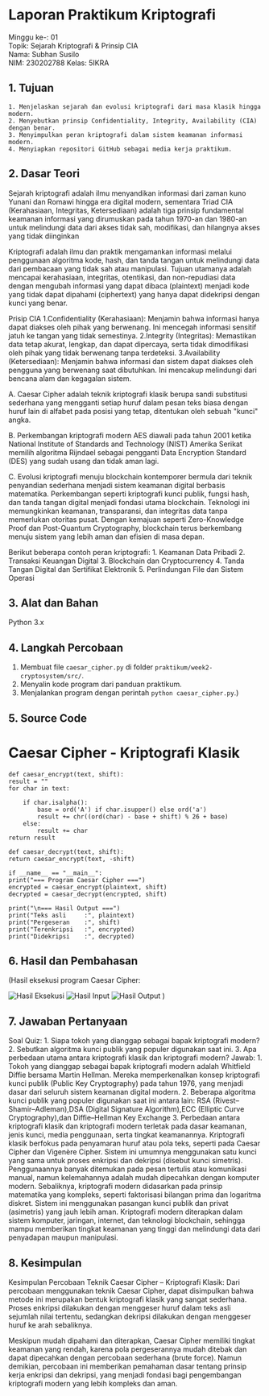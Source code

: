 # Laporan Praktikum Kriptografi
Minggu ke-: 01  
Topik: Sejarah Kriptografi & Prinsip CIA  
Nama: Subhan Susilo  
NIM: 230202788 
Kelas: 5IKRA  

## 1. Tujuan
    1. Menjelaskan sejarah dan evolusi kriptografi dari masa klasik hingga modern.
    2. Menyebutkan prinsip Confidentiality, Integrity, Availability (CIA) dengan benar.
    3. Menyimpulkan peran kriptografi dalam sistem keamanan informasi modern.
    4. Menyiapkan repositori GitHub sebagai media kerja praktikum.

## 2. Dasar Teori
Sejarah kriptografi adalah ilmu menyandikan informasi dari zaman kuno Yunani dan Romawi hingga era digital modern, sementara Triad CIA (Kerahasiaan, Integritas, Ketersediaan) adalah tiga prinsip fundamental keamanan informasi yang dirumuskan pada tahun 1970-an dan 1980-an untuk melindungi data dari akses tidak sah, modifikasi, dan hilangnya akses yang tidak diinginkan

Kriptografi adalah ilmu dan praktik mengamankan informasi melalui penggunaan algoritma kode, hash, dan tanda tangan untuk melindungi data dari pembacaan yang tidak sah atau manipulasi. Tujuan utamanya adalah mencapai kerahasiaan, integritas, otentikasi, dan non-repudiasi data dengan mengubah informasi yang dapat dibaca (plaintext) menjadi kode yang tidak dapat dipahami (ciphertext) yang hanya dapat didekripsi dengan kunci yang benar. 

Prisip CIA 
1.Confidentiality (Kerahasiaan): Menjamin bahwa informasi hanya dapat diakses oleh pihak yang berwenang. Ini mencegah informasi sensitif jatuh ke tangan yang tidak semestinya.
2.Integrity (Integritas): Memastikan data tetap akurat, lengkap, dan dapat dipercaya, serta tidak dimodifikasi oleh pihak yang tidak berwenang tanpa terdeteksi. 
3.Availability (Ketersediaan): Menjamin bahwa informasi dan sistem dapat diakses oleh pengguna yang berwenang saat dibutuhkan. Ini mencakup melindungi dari bencana alam dan kegagalan sistem. 

A. Caesar Cipher adalah teknik kriptografi klasik berupa sandi substitusi sederhana yang mengganti setiap huruf dalam pesan teks biasa dengan huruf lain di alfabet pada posisi yang tetap, ditentukan oleh sebuah "kunci" angka.

B. Perkembangan kriptografi modern AES diawali pada tahun 2001 ketika National Institute of Standards and Technology (NIST) Amerika Serikat memilih algoritma Rijndael sebagai pengganti Data Encryption Standard (DES) yang sudah usang dan tidak aman lagi.

C. Evolusi kriptografi menuju blockchain kontemporer bermula dari teknik penyandian sederhana menjadi sistem keamanan digital berbasis matematika. Perkembangan seperti kriptografi kunci publik, fungsi hash, dan tanda tangan digital menjadi fondasi utama blockchain. Teknologi ini memungkinkan keamanan, transparansi, dan integritas data tanpa memerlukan otoritas pusat. Dengan kemajuan seperti Zero-Knowledge Proof dan Post-Quantum Cryptography, blockchain terus berkembang menuju sistem yang lebih aman dan efisien di masa depan.

Berikut beberapa contoh peran kriptografi:
    1. Keamanan Data Pribadi
    2. Transaksi Keuangan Digital
    3. Blockchain dan Cryptocurrency
    4. Tanda Tangan Digital dan Sertifikat Elektronik
    5. Perlindungan File dan Sistem Operasi
## 3. Alat dan Bahan

 Python 3.x  

## 4. Langkah Percobaan

1. Membuat file `caesar_cipher.py` di folder `praktikum/week2-cryptosystem/src/`.
2. Menyalin kode program dari panduan praktikum.
3. Menjalankan program dengan perintah `python caesar_cipher.py`.)

## 5. Source Code

# Caesar Cipher - Kriptografi Klasik

    def caesar_encrypt(text, shift):
    result = ""
    for char in text:
    
        if char.isalpha():
            base = ord('A') if char.isupper() else ord('a')
            result += chr((ord(char) - base + shift) % 26 + base)
        else:
            result += char
    return result
    
    def caesar_decrypt(text, shift):
    return caesar_encrypt(text, -shift)
    
    if __name__ == "__main__":
    print("=== Program Caesar Cipher ===")
    encrypted = caesar_encrypt(plaintext, shift)
    decrypted = caesar_decrypt(encrypted, shift)
    
    print("\n=== Hasil Output ===")
    print("Teks asli     :", plaintext)
    print("Pergeseran    :", shift)
    print("Terenkripsi   :", encrypted)
    print("Didekripsi    :", decrypted)


## 6. Hasil dan Pembahasan
 
(Hasil eksekusi program Caesar Cipher:

![Hasil Eksekusi](screenshots/output.png)
![Hasil Input](screenshots/input.png)
![Hasil Output](screenshots/output.png)
)


## 7. Jawaban Pertanyaan
Soal Quiz:
    1. Siapa tokoh yang dianggap sebagai bapak kriptografi modern?
    2. Sebutkan algoritma kunci publik yang populer digunakan saat ini.
    3. Apa perbedaan utama antara kriptografi klasik dan kriptografi modern?
Jawab:
    1. Tokoh yang dianggap sebagai bapak kriptografi modern adalah Whitfield Diffie bersama Martin Hellman.
Mereka memperkenalkan konsep kriptografi kunci publik (Public Key Cryptography) pada tahun 1976, yang menjadi dasar dari seluruh sistem keamanan digital modern.
    2. Beberapa algoritma kunci publik yang populer digunakan saat ini antara lain: RSA (Rivest–Shamir–Adleman),DSA (Digital Signature Algorithm),ECC (Elliptic Curve Cryptography),dan Diffie–Hellman Key Exchange
    3. Perbedaan antara kriptografi klasik dan kriptografi modern terletak pada dasar keamanan, jenis kunci, media penggunaan, serta tingkat keamanannya.
Kriptografi klasik berfokus pada penyamaran huruf atau pola teks, seperti pada Caesar Cipher dan Vigenère Cipher. Sistem ini umumnya menggunakan satu kunci yang sama untuk proses enkripsi dan dekripsi (disebut kunci simetris). Penggunaannya banyak ditemukan pada pesan tertulis atau komunikasi manual, namun kelemahannya adalah mudah dipecahkan dengan komputer modern.
Sebaliknya, kriptografi modern didasarkan pada prinsip matematika yang kompleks, seperti faktorisasi bilangan prima dan logaritma diskret. Sistem ini menggunakan pasangan kunci publik dan privat (asimetris) yang jauh lebih aman. Kriptografi modern diterapkan dalam sistem komputer, jaringan, internet, dan teknologi blockchain, sehingga mampu memberikan tingkat keamanan yang tinggi dan melindungi data dari penyadapan maupun manipulasi.

## 8. Kesimpulan
Kesimpulan Percobaan Teknik Caesar Cipher – Kriptografi Klasik:
Dari percobaan menggunakan teknik Caesar Cipher, dapat disimpulkan bahwa metode ini merupakan bentuk kriptografi klasik yang sangat sederhana. Proses enkripsi dilakukan dengan menggeser huruf dalam teks asli sejumlah nilai tertentu, sedangkan dekripsi dilakukan dengan menggeser huruf ke arah sebaliknya.

Meskipun mudah dipahami dan diterapkan, Caesar Cipher memiliki tingkat keamanan yang rendah, karena pola pergeserannya mudah ditebak dan dapat dipecahkan dengan percobaan sederhana (brute force). Namun demikian, percobaan ini memberikan pemahaman dasar tentang prinsip kerja enkripsi dan dekripsi, yang menjadi fondasi bagi pengembangan kriptografi modern yang lebih kompleks dan aman.


